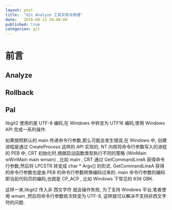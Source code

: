 ```yaml
---
layout: post
title:  "Git Analyze 工具实现与原理"
date:   2016-08-12 20:00:00
published: true
categories: git
---
```


# 前言



## Analyze 


## Rollback

## Pal

libgit2 使用的是 UTF-8 编码,在 Windows 中转变为 UTF16 编码,使用 Windows API 完成一系列操作.

如果按照默认的 main 传递命令行参数,那么可能会发生错误,在 Windows 中, 创建进程是通过 CreateProcess 这样的 API 实现的, 
NT 内核将命令行参数写入的进程的 PEB 中, CRT 初始化时,根据启动函数类型执行不同的策略 (WinMain wWinMain main wmain) ,
比如 main , CRT 通过  GetCommandLineA 获得命令行参数,然后将 LPCSTR 转变成 char * Argv[] 的形式. GetCommandLineA 获得
的命令行参数也是由 PEB 的命令行参数转换编码过来的. main 命令行参数的编码即当前代码页的编码,也就是 CP_ACP ,
比如 Windows 下常见的 936 GBK. 

这样一来,libgit2 传入非 西文字符 就会操作失败, 为了支持 Windows 平台,笔者使用 wmain ,然后将命令行参数依次转变为 UTF-8,
这样就可以解决不支持非西文字符的问题.




